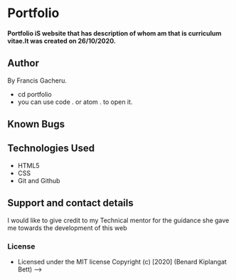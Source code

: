 # Portfolio
#### Portfolio iS website that has description of whom am that is curriculum vitae.It was created on 26/10/2020.
## Author
By  Francis Gacheru.
<!-- ## Description of my portfolio
This project has all the information of things i have done that is description of me. A portfolio is used as a curriculum  vitae and purposely for letting  people who want to offer you job get more information about me. The website will act as a template/guide for those people who want to offer their curriculum  vitae as a live link rather than documented hard/soft copy curriculum vitae.
## project Set up Instructions
* Ctrl + alt + t to open the terminal
<!-- * now git clone https://github.com/FGacheru/Portfolio -->
* cd portfolio
* you can use code . or atom . to open it.
## Known Bugs
## Technologies Used
* HTML5
* CSS
* Git and Github
## Support and contact details
I would like to give credit to my Technical mentor for the guidance she gave me towards the development of this web
### License
* Licensed under the MIT license
Copyright (c) [2020] (Benard Kiplangat Bett) -->